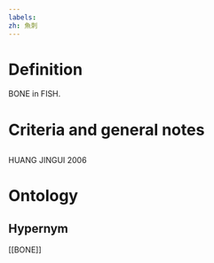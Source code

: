 ```yaml
---
labels: 
zh: 魚刺
---
```


# Definition
BONE in FISH.
# Criteria and general notes
## 
HUANG JINGUI 2006
# Ontology

## Hypernym
[[BONE]]